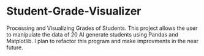 # Student-Grade-Visualizer
Processing and Visualizing Grades of Students.
This project allows the user to manipulate the data of 20 AI generate students using Pandas and Matplotlib.
I plan to refactor this program and make improvments in the near future.
